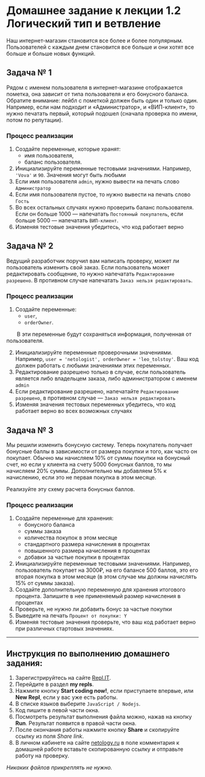 # Домашнее задание к лекции 1.2 Логический тип и ветвление

Наш интернет-магазин становится все более и более популярным. Пользователей с каждым днем становится все больше и они хотят все больше и больше новых функций.

## Задача № 1

Рядом с именем пользователя в интернет-магазине отображается пометка, она зависит от типа пользователя и его бонусного баланса. Обратите внимание: лейбл с пометкой должен быть один и только один. Например, если нам подходит и «Администратор», и «ВИП-клиент», то нужно печатать первый, который подошел (сначала проверка по имени, потом по репутации).

### Процесс реализации

1. Создайте переменные, которые хранят:
   - имя пользователя,
   - баланс пользователя.
2. Инициализируйте переменные тестовыми значениями. Например, `'Vova'` и `90`. Значения могут быть любыми
3. Если имя пользователя `admin`, нужно вывести на печать слово `Администратор`
4. Если имя пользователя пустое, то нужно вывести на печать слово `Гость`
5. Во всех остальных случаях нужно проверить баланс пользователя. Если он больше 1000 — напечатать `Постоянный покупатель`, если больше 5000 — напечатать `ВИП-клиент`.
6. Изменяя тестовые значения убедитесь, что код работает верно


## Задача № 2

Ведущий разработчик поручил вам написать проверку, может ли пользователь изменить свой заказ. Если пользователь может редактировать сообщение, то нужно напечатать `Редактирование разрешено`. В противном случае напечатать `Заказ нельзя редактировать`.

### Процесс реализации

1. Создайте переменные:
   - `user`,
   - `orderOwner`.

&nbsp;&nbsp;&nbsp;&nbsp;&nbsp;&nbsp;&nbsp;В эти переменные будут сохраняться информация, полученная от пользователя.

2. Инициализируйте переменные проверочными значениями. Например, `user = 'netologist', orderOwner = 'leo_tolstoy'`. Ваш код должен работать с любыми значениями этих переменных.
3. Редактирование разрешено только в случае, если пользователь является либо владельцем заказа, либо администратором с именем `admin`
4. Если редактирование разрешено, напечатайте `Редактирование разрешено`, в противном случае — `Заказ нельзя редактировать`
5. Изменяя значения тестовых переменных убедитесь, что код работает верно во всех возможных случаях

## Задача № 3

Мы решили изменить бонусную систему. Теперь покупатель получает бонусные баллы в зависимости от размера покупки и того, как часто он покупает. Обычно мы начисляем 10% от суммы покупки на бонусный счет, но если у клиента на счету 5000 бонусных баллов, то мы начисляем 20% суммы. Дополнительно мы добавляем 5% к начислению, если это не первая покупка в этом месяце.

Реализуйте эту схему расчета бонусных баллов.

### Процесс реализации

1. Создайте переменные для хранения:
   - бонусного баланса
   - суммы заказа
   - количества покупок в этом месяце
   - стандартного размера начисления в процентах
   - повышенного размера начисления в процентах
   - добавки за частые покупки в процентах
2. Инициализируйте переменные тестовыми значениями. Например, пользователь покупает на 3000₽, на его балансе 500 баллов, это его вторая покупка в этом месяце (в этом случае мы должны начислять 15% от суммы заказа).
3. Создайте дополнительную переменную для хранения итогового процента. Запишите в нее применяемый размер начисления в процентах
4. Проверьте, не нужно ли добавить бонус за частые покупки
5. Выведите на печать `Процент от покупки: Y`
6. Изменяя тестовые значения проверьте, что ваш код работает верно при различных стартовых значениях.

---

## Инструкция по выполнению домашнего задания:

1. Зарегистрируйтесь на сайте [Repl.IT](https://repl.it/).
2. Перейдите в раздел **my repls**.
3. Нажмите кнопку **Start coding now!**, если приступаете впервые, или **New Repl**, если у вас уже есть работы.
4. В списке языков выберите `JavaScript / Nodejs`.
5. Код пишите в левой части окна.
6. Посмотреть результат выполнения файла можно, нажав на кнопку **Run**. Результат появится в правой части окна.
7. После окончания работы нажмите кнопку **Share** и скопируйте ссылку из поля _Share link_.
8. В личном кабинете на сайте [netology.ru](http://netology.ru/) в поле комментария к домашней работе вставьте скопированную ссылку и отправьте работу на проверку.

_Никаких файлов прикреплять не нужно._
